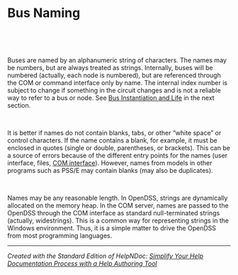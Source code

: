 # Bus Naming

&nbsp;

&nbsp;

Buses are named by an alphanumeric string of characters. The names may be numbers, but are always treated as strings. Internally, buses will be numbered (actually, each node is numbered), but are referenced through the COM or command interface only by name. The internal index number is subject to change if something in the circuit changes and is not a reliable way to refer to a bus or node. See [Bus Instantiation and Life](<BusInstantiationAndLife.md>) in the next section.&nbsp;

&nbsp;

It is better if names do not contain blanks, tabs, or other “white space” or control characters. If the name contains a blank, for example, it must be enclosed in quotes (single or double, parentheses, or brackets). This can be a source of errors because of the different entry points for the names (user interface, files, [COM interface](<COMInterface.md>)). However, names from models in other programs such as PSS/E may contain blanks (may also be duplicates).&nbsp;

&nbsp;

Names may be any reasonable length. In OpenDSS, strings are dynamically allocated on the memory heap. In the COM server, names are passed to the OpenDSS through the COM interface as standard null-terminated strings (actually, widestrings). This is a common way for representing strings in the Windows environment. Thus, it is a simple matter to drive the OpenDSS from most programming languages.
***
_Created with the Standard Edition of HelpNDoc: [Simplify Your Help Documentation Process with a Help Authoring Tool](<https://www.helpauthoringsoftware.com/articles/what-is-a-help-authoring-tool/>)_
